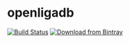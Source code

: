 # openligadb

[![Build Status](https://travis-ci.org/QuadStingray/openligadb.svg?branch=master)](https://travis-ci.org/QuadStingray/openligadb)
[ ![Download from Bintray](https://api.bintray.com/packages/quadstingray/maven/openligadb/images/download.svg) ](https://bintray.com/quadstingray/maven/openligadb/_latestVersion)